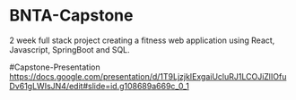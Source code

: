 # BNTA-Capstone
2 week full stack project creating a fitness web application using React, Javascript, SpringBoot and SQL.

#Capstone-Presentation 
https://docs.google.com/presentation/d/1T9LjzjkIExgaiUcluRJ1LCOJiZlIOfuDv61gLWIsJN4/edit#slide=id.g108689a669c_0_1
